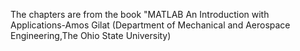 The chapters are from the book "MATLAB An Introduction with Applications-Amos Gilat (Department of Mechanical and Aerospace Engineering,The Ohio State University)
